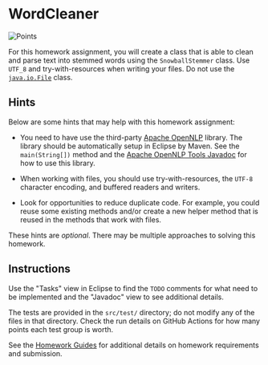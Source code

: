 WordCleaner
=================================================

![Points](../../blob/badges/points.svg)

For this homework assignment, you will create a class that is able to clean and parse text into stemmed words using the `SnowballStemmer` class. Use `UTF_8` and try-with-resources when writing your files. Do not use the [`java.io.File`](https://www.cs.usfca.edu/~cs272/javadoc/api/java.base/java/io/File.html) class.

## Hints ##

Below are some hints that may help with this homework assignment:

  - You need to have use the third-party [Apache OpenNLP](http://opennlp.apache.org/) library. The library should be automatically setup in Eclipse by Maven. See the `main(String[])` method and the [Apache OpenNLP Tools Javadoc](https://opennlp.apache.org/docs/1.9.3/apidocs/opennlp-tools/index.html) for how to use this library.

  - When working with files, you should use try-with-resources, the `UTF-8` character encoding, and buffered readers and writers.

  - Look for opportunities to reduce duplicate code. For example, you could reuse some existing methods and/or create a new helper method that is reused in the methods that work with files.

These hints are *optional*. There may be multiple approaches to solving this homework.

## Instructions ##

Use the "Tasks" view in Eclipse to find the `TODO` comments for what need to be implemented and the "Javadoc" view to see additional details.

The tests are provided in the `src/test/` directory; do not modify any of the files in that directory. Check the run details on GitHub Actions for how many points each test group is worth. 

See the [Homework Guides](https://usf-cs272-fall2022.github.io/guides/homework/) for additional details on homework requirements and submission.
